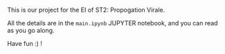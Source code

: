 This is our project for the EI of ST2: Propogation Virale.  
   
All the details are in the `main.ipynb` JUPYTER notebook, and you can read as you go along. 
  
Have fun :) !   
      
   
 
